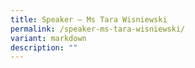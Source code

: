 ```yaml
---
title: Speaker – Ms Tara Wisniewski
permalink: /speaker-ms-tara-wisniewski/
variant: markdown
description: ""
---
```

